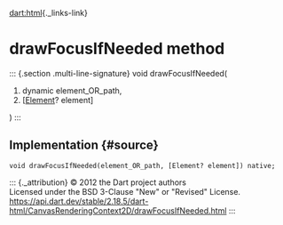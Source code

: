 [dart:html](../../dart-html/dart-html-library){._links-link}

drawFocusIfNeeded method
========================

::: {.section .multi-line-signature}
void drawFocusIfNeeded(

1.  dynamic element\_OR\_path,
2.  \[[Element](../element-class)? element\]

)
:::

Implementation {#source}
--------------

``` {.language-dart data-language="dart"}
void drawFocusIfNeeded(element_OR_path, [Element? element]) native;
```

::: {._attribution}
© 2012 the Dart project authors\
Licensed under the BSD 3-Clause \"New\" or \"Revised\" License.\
<https://api.dart.dev/stable/2.18.5/dart-html/CanvasRenderingContext2D/drawFocusIfNeeded.html>
:::
